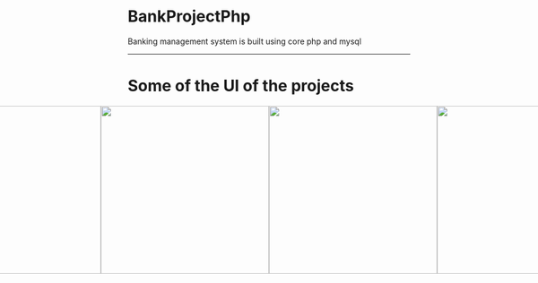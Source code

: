 # BankProjectPhp
Banking management system is built using core php and mysql
<hr>

# Some of the UI of the projects
<div>
<div style="display:flex; justify-content:center; align-items:center">
  <img src="https://user-images.githubusercontent.com/96978659/159049229-b9ec4e7b-5889-4b07-b142-5f2ddd63c419.png" width="300" height=""300 />
  <img src="https://user-images.githubusercontent.com/96978659/159049760-b5a33382-8eac-4767-b447-1cec1a276119.png" width="300" height=""300 />
   <img src="https://user-images.githubusercontent.com/96978659/159049866-d27c653b-36d3-432e-83c8-93a5a15656ea.png" width="300" height=""300 />
   <img src="https://user-images.githubusercontent.com/96978659/159049987-d0994fb3-a5fa-49d6-a123-0db2c4261ebb.png" width="300" height=""300 />
   <img src="https://user-images.githubusercontent.com/96978659/159050072-664eae2f-d22a-470f-99b6-87afc6213e43.png" width="300" height=""300 />
   <img src="https://user-images.githubusercontent.com/96978659/159050154-0e13e785-1efa-4408-8098-2fba7b0ad560.png" width="300" height=""300 />
     <img src="https://user-images.githubusercontent.com/96978659/159050226-4f9f55fd-dd5e-40e2-8755-095be84df820.png" width="300" height=""300 />
     <img src="https://user-images.githubusercontent.com/96978659/159050405-559d4b83-0da5-474d-902c-91655b63510c.png" width="300" height=""300 />

</div>
</div>
  






